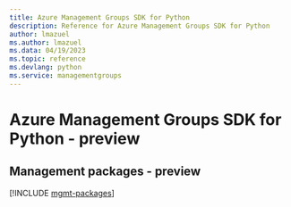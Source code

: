 ```yaml
---
title: Azure Management Groups SDK for Python
description: Reference for Azure Management Groups SDK for Python
author: lmazuel
ms.author: lmazuel
ms.data: 04/19/2023
ms.topic: reference
ms.devlang: python
ms.service: managementgroups
---
```

# Azure Management Groups SDK for Python - preview

## Management packages - preview
[!INCLUDE [mgmt-packages](management-groups-mgmt-index.md)]
